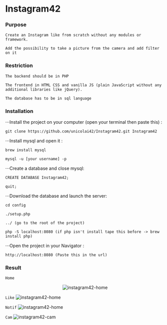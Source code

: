 # Instagram42

### Purpose
```
Create an Instagram like from scratch without any modules or framework.

Add the possibility to take a picture from the camera and add filter on it
```

### Restriction
```
The backend should be in PHP

The frontend in HTML CSS and vanilla JS (plain JavaScript without any additional libraries like jQuery).

The database has to be in sql language
```

### Installation

⋅⋅⋅Install the project on your computer (open your terminal then paste this) :
```
git clone https://github.com/unicolai42/Instagram42.git Instagram42
```

⋅⋅⋅Install mysql and open it :
```
brew install mysql

mysql -u [your username] -p
```

⋅⋅⋅Create a database and close mysql:
```
CREATE DATABASE Instagram42;

quit;
```

⋅⋅⋅Download the database and launch the server:
```
cd config

./setup.php

../ (go to the root of the project)

php -S localhost:8080 (if php isn't install tape this before -> brew install php)
```

⋅⋅⋅Open the project in your Navigator :
```
http://localhost:8080 (Paste this in the url)
```

### Result

```Home```
<p align='center'><img src="https://media.giphy.com/media/25R4xK8Z8m3SzWOvo8/giphy.gif" alt='instagram42-home'/></p>

```Like```
![instagram42-home](https://media.giphy.com/media/1AjVkD6Akvqa44GQqY/giphy.gif)

```Notif```
![instagram42-home](https://media.giphy.com/media/WvuqZ64IcDw4Wed5oQ/giphy.gif)

```Cam```
![instagram42-cam](https://media.giphy.com/media/3fdDSYp26ucsyD4d8U/giphy.gif)

